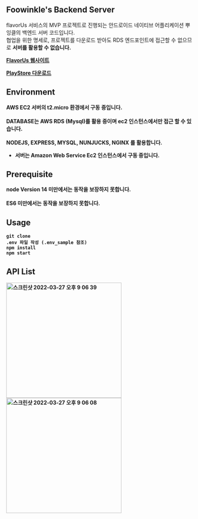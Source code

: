 ## Foowinkle's Backend Server

flavorUs 서비스의 MVP 프로젝트로 진행되는 안드로이드 네이티브 어플리케이션 뿌잉클의 백엔드 서버 코드입니다.
<br>
협업을 위한 명세로, 프로젝트를 다운로드 받아도 RDS 엔드포인트에 접근할 수 없으므로 <b>서버를 활용할 수 없습니다.<b>

[FlavorUs 웹사이트](https://www.notion.so/lightningcy/FlavorUs-ffe29c76eacf4f04be7719d14626992f)<br>
  
[PlayStore 다운로드](https://play.google.com/store/apps/details?id=com.FLAVOR.mvp)

## Environment
AWS EC2 서버의 t2.micro 환경에서 구동 중입니다.<br><br>
DATABASE는 AWS RDS (Mysql)를 활용 중이며 ec2 인스턴스에서만 접근 할 수 있습니다.<br><br>
NODEJS, EXPRESS, MYSQL, NUNJUCKS, NGINX 를 활용합니다.

* 서버는 Amazon Web Service Ec2 인스턴스에서 구동 중입니다.

## Prerequisite

node Version 14 미만에서는 동작을 보장하지 못합니다. <br><br>
ES6 미만에서는 동작을 보장하지 못합니다.

## Usage

```node
git clone
.env 파일 작성 (.env_sample 참조)
npm install
npm start
```

## API List
  
<img width="308" alt="스크린샷 2022-03-27 오후 9 06 39" src="https://user-images.githubusercontent.com/58672664/160280721-a11824f7-5b6c-46b0-a82e-e6b0145ec883.png"><br>
<img width="308" alt="스크린샷 2022-03-27 오후 9 06 08" src="https://user-images.githubusercontent.com/58672664/160280714-bdd26095-8c64-42e1-b467-971414b7c077.png">

